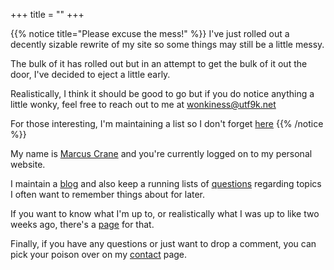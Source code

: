 +++
title = ""
+++

{{% notice title="Please excuse the mess!" %}}
I've just rolled out a decently sizable rewrite of my site so some things may still be a little messy.

The bulk of it has rolled out but in an attempt to get the bulk of it out the door, I've decided to eject a little early.

Realistically, I think it should be good to go but if you do notice anything a little wonky, feel free to reach out to me at [wonkiness@utf9k.net](mailto:wonkiness@utf9k.net?subject=I%20noticed%20something%20a%20little%20off)

For those interesting, I'm maintaining a list so I don't forget [here](/todo/)
{{% /notice %}}

My name is [Marcus Crane](/about) and you're currently logged on to my personal website.

I maintain a [blog](/blog) and also keep a running lists of [questions](/questions) regarding topics I often want to remember things about for later.

If you want to know what I'm up to, or realistically what I was up to like two weeks ago, there's a [page](/now) for that.

Finally, if you have any questions or just want to drop a comment, you can pick your poison over on my [contact](/contact) page.